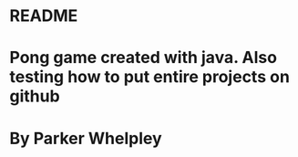 # README

# Pong game created with java. Also testing how to put entire projects on github

# By Parker Whelpley